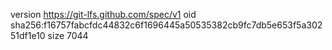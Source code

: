 version https://git-lfs.github.com/spec/v1
oid sha256:f16757fabcfdc44832c6f1696445a50535382cb9fc7db5e653f5a30251df1e10
size 7044
